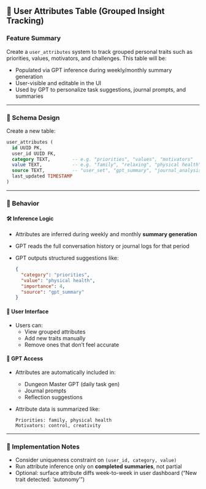 ## 🧠 User Attributes Table (Grouped Insight Tracking)

### Feature Summary

Create a `user_attributes` system to track grouped personal traits such as priorities, values, motivators, and challenges. This table will be:

- Populated via GPT inference during weekly/monthly summary generation
- User-visible and editable in the UI
- Used by GPT to personalize task suggestions, journal prompts, and summaries

---

### 📐 Schema Design

Create a new table:

```sql
user_attributes (
  id UUID PK,
  user_id UUID FK,
  category TEXT,        -- e.g. "priorities", "values", "motivators"
  value TEXT,           -- e.g. "family", "relaxing", "physical health"
  source TEXT,          -- "user_set", "gpt_summary", "journal_analysis"
  last_updated TIMESTAMP
)
```

---

### 🧭 Behavior

#### 🛠 Inference Logic

- Attributes are inferred during weekly and monthly **summary generation**
- GPT reads the full conversation history or journal logs for that period
- GPT outputs structured suggestions like:

  ```json
  {
    "category": "priorities",
    "value": "physical health",
    "importance": 4,
    "source": "gpt_summary"
  }
  ```

#### 👤 User Interface

- Users can:
  - View grouped attributes
  - Add new traits manually
  - Remove ones that don’t feel accurate

#### 🤖 GPT Access

- Attributes are automatically included in:
  - Dungeon Master GPT (daily task gen)
  - Journal prompts
  - Reflection suggestions

- Attribute data is summarized like:

  ```
  Priorities: family, physical health
  Motivators: control, creativity
  ```

---

### 🧪 Implementation Notes

- Consider uniqueness constraint on `(user_id, category, value)`
- Run attribute inference only on **completed summaries**, not partial
- Optional: surface attribute diffs week-to-week in user dashboard (“New trait detected: ‘autonomy’”)

